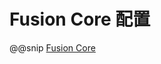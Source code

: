 # Fusion Core 配置

@@snip [Fusion Core](../../../../../fusion-core/src/main/resources/reference.conf)
